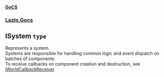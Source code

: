 #### [GoCS](./GoCS.md 'GoCS')
### [Lazlo.Gocs](./GoCS.md#Lazlo-Gocs 'Lazlo.Gocs')
## ISystem `type`
Represents a system.  
Systems are responsible for handling common logic and event dispatch on batches of components.  
To receive callbacks on component creation and destruction, see [IWorldCallbackReceiver](./Lazlo-Gocs-IWorldCallbackReceiver.md 'Lazlo.Gocs.IWorldCallbackReceiver').

